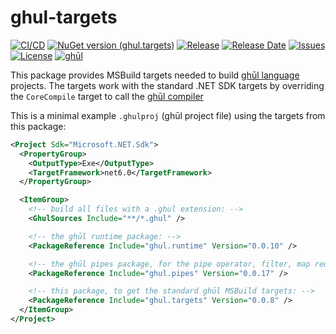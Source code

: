 # ghul-targets

[![CI/CD](https://img.shields.io/github/workflow/status/degory/ghul-targets/CICD)](https://github.com/degory/ghul-targets/actions?query=workflow%3ACICD)
[![NuGet version (ghul.targets)](https://img.shields.io/nuget/v/ghul.targets.svg)](https://www.nuget.org/packages/ghul.targets/)
[![Release](https://img.shields.io/github/v/release/degory/ghul-targets?label=release)](https://github.com/degory/ghul-targets/releases)
[![Release Date](https://img.shields.io/github/release-date/degory/ghul-targets)](https://github.com/degory/ghul-targets/releases)
[![Issues](https://img.shields.io/github/issues/degory/ghul-targets)](https://github.com/degory/ghul-targets/issues) 
[![License](https://img.shields.io/github/license/degory/ghul-targets)](https://github.com/degory/ghul-targets/blob/main/LICENSE)
[![ghūl](https://img.shields.io/badge/gh%C5%ABl-100%25!-information)](https://ghul.io)

This package provides MSBuild targets needed to build [ghūl language](https://ghul.io) projects.
The targets work with the standard .NET SDK targets 
by overriding the `CoreCompile` target to call the [ghūl compiler](https://github.com/degory/ghul)

This is a minimal example `.ghulproj` (ghūl project file) using the targets from this package:

```xml
<Project Sdk="Microsoft.NET.Sdk">
  <PropertyGroup>
    <OutputType>Exe</OutputType>
    <TargetFramework>net6.0</TargetFramework>
  </PropertyGroup>

  <ItemGroup>
    <!-- build all files with a .ghul extension: -->
    <GhulSources Include="**/*.ghul" />

    <!-- the ghūl runtime package: -->
    <PackageReference Include="ghul.runtime" Version="0.0.10" />

    <!-- the ghūl pipes package, for the pipe operator, filter, map reduce etc.: -->
    <PackageReference Include="ghul.pipes" Version="0.0.17" />

    <!-- this package, to get the standard ghūl MSBuild targets: -->
    <PackageReference Include="ghul.targets" Version="0.0.8" />
  </ItemGroup>
</Project>

```